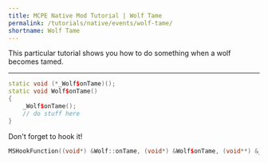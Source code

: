 ```yaml
---
title: MCPE Native Mod Tutorial | Wolf Tame
permalink: /tutorials/native/events/wolf-tame/
shortname: Wolf Tame
---
```

This particular tutorial shows you how to do something when a wolf becomes tamed.

---

```cpp
static void (*_Wolf$onTame)();
static void Wolf$onTame()
{
    _Wolf$onTame();
    // do stuff here
}
```

Don't forget to hook it!

```cpp
MSHookFunction((void*) &Wolf::onTame, (void*) &Wolf$onTame, (void**) &_Wolf$onTame);
```
